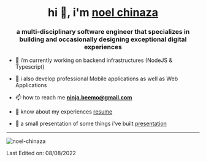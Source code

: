 <h1 align="center">hi 👋, i'm <a href="https://www.linkedin.com/in/noel-ama/" target="blank">
noel chinaza</a></h1>
<h3 align="center">a multi-disciplinary software engineer that specializes in building and occasionally designing exceptional digital experiences</h3>

-   🌱 i’m currently working on backend infrastructures (NodeJS & Typescript)

-   🌱 i also develop professional Mobile applications as well as Web Applications

-   📫 how to reach me **ninja.beemo@gmail.com**

-   📄 know about my experiences <a href="https://noel-chinaza.github.io/noel-chinaza/documents/Resume.pdf" target="blank">resume</a>

-   📄 a small presentation of some things i've built <a href="https://noel-chinaza.github.io/noel-chinaza/documents/Final.pdf" target="blank">presentation</a>

---

<p align="left"> <img src="https://komarev.com/ghpvc/?username=noel-chinaza&label=profile%20views&color=0e75b6&style=flat" alt="noel-chinaza" />

Last Edited on: 08/08/2022</p>
